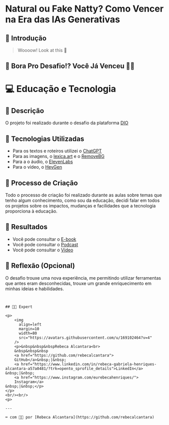 # Natural ou Fake Natty? Como Vencer na Era das IAs Generativas

## 🚀 Introdução

> Woooow! Look at this 👀

## 🎯 Bora Pro Desafio!? Você Já Venceu 💪🤓

# 💻 Educação e Tecnologia

## 📒 Descrição
O projeto foi realizado durante o desafio da plataforma [DIO](https://web.dio.me/home)

## 🤖 Tecnologias Utilizadas

- Para os textos e roteiros utilizei o [ChatGPT](https://chatgpt.com/)
- Para as imagens, o [lexica.art](https://lexica.art/) e o [RemoveBG](https://www.remove.bg/pt-br/uploads)
- Para a o áudio, o [ElevenLabs](https://elevenlabs.io/)
- Para o vídeo, o [HeyGen](https://app.heygen.com/videos)

## 🧐 Processo de Criação
Todo o processo de criação foi realizado durante as aulas sobre temas que tenho algum conhecimento, como sou da educação, decidi falar em todos os projetos sobre os impactos, mudanças e facilidades que a tecnologia proporciona à educação.

## 🚀 Resultados
- Você pode consultar o [E-book](https://github.com/rebecalcantara/lab-natty-or-not/blob/main/exemplos/Ebook-IA_Rebeca_Alcantara.pdf)
- Você pode consultar o [Podcast](https://github.com/rebecalcantara/lab-natty-or-not/blob/main/exemplos/Podcast-REBECA.MP3)
- Você pode consultar o [Vídeo](https://github.com/rebecalcantara/lab-natty-or-not/blob/main/exemplos/Video_Rebeca.mp4)

## 💭 Reflexão (Opcional)
O desafio trouxe uma nova experiência, me permitindo utilizar ferramentas que antes eram desconhecidas, trouxe um grande enriquecimento em minhas ideias e habilidades.
```


## 👨‍💻 Expert

<p>
    <img 
      align=left 
      margin=10 
      width=80 
      src="https://avatars.githubusercontent.com/u/169102464?v=4"
    />
    <p>&nbsp&nbsp&nbspRebeca Alcantara<br>
    &nbsp&nbsp&nbsp
    <a href="https://github.com/rebecalcantara">
    GitHub</a>&nbsp;|&nbsp;
    <a href="https://www.linkedin.com/in/rebeca-gabriela-henriques-alcantara-a57a0481/?trk=opento_sprofile_details">LinkedIn</a>
&nbsp;|&nbsp;
    <a href="https://www.instagram.com/eurebecahenriques/">
    Instagram</a>
&nbsp;|&nbsp;</p>
</p>
<br/><br/>
<p>

---

⌨️ com 💜💜 por [Rebeca Alcantara](https://github.com/rebecalcantara)
